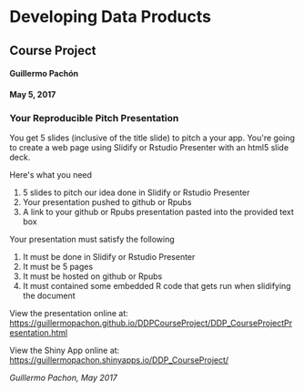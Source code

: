 # Developing Data Products

## Course Project

#### Guillermo Pachón
#### May 5, 2017

### Your Reproducible Pitch Presentation

You get 5 slides (inclusive of the title slide) to pitch a your app. You're going to create a web page using Slidify or Rstudio Presenter with an html5 slide deck.

Here's what you need

1. 5 slides to pitch our idea done in Slidify or Rstudio Presenter
2. Your presentation pushed to github or Rpubs
3. A link to your github or Rpubs presentation pasted into the provided text box

Your presentation must satisfy the following

1. It must be done in Slidify or Rstudio Presenter
2. It must be 5 pages
3. It must be hosted on github or Rpubs
4. It must contained some embedded R code that gets run when slidifying the document

View the presentation online at: https://guillermopachon.github.io/DDPCourseProject/DDP_CourseProjectPresentation.html

View the Shiny App online at: https://guillermopachon.shinyapps.io/DDP_CourseProject/

*Guillermo Pachon, May 2017*